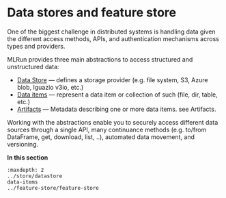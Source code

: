# Data stores and feature store

One of the biggest challenge in distributed systems is handling data given the different access methods, APIs, and 
authentication mechanisms across types and providers.

MLRun provides three main abstractions to access structured and unstructured data:

- [Data Store](../store/datastore) &mdash; defines a storage provider (e.g. file system, S3, Azure blob, Iguazio v3io, etc.)
- [Data items](../concepts/data-items) &mdash; represent a data item or collection of such (file, dir, table, etc.)
- [Artifacts](../store/artifacts) &mdash; Metadata describing one or more data items. see Artifacts.

Working with the abstractions enable you to securely access different data sources through a single API, many continuance methods (e.g. to/from DataFrame, get, download, list, ..), automated data movement, and versioning.

**In this section**
```{toctree}
:maxdepth: 2
../store/datastore
data-items
../feature-store/feature-store
```